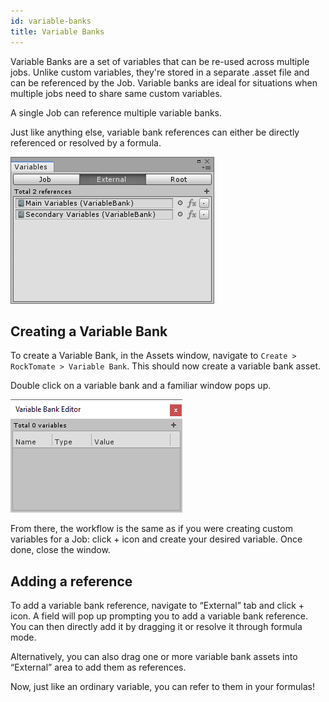 ```yaml
---
id: variable-banks
title: Variable Banks
---
```


Variable Banks are a set of variables that can be re-used across multiple jobs. Unlike custom variables, they're stored in a separate .asset file and can be referenced by the Job. Variable banks are ideal for situations when multiple jobs need to share same custom variables.

A single Job can reference multiple variable banks.

Just like anything else, variable bank references can either be directly referenced or resolved by a formula.

![](/assets/variables/variable-banks.png)

## Creating a Variable Bank

To create a Variable Bank, in the Assets window, navigate to `Create > RockTomate > Variable Bank`. This should now create a variable bank asset.

Double click on a variable bank and a familiar window pops up.

![](/assets/variables/variable-bank-editor.png)

From there, the workflow is the same as if you were creating custom variables for a Job: click + icon and create your desired variable. Once done, close the window.

## Adding a reference

To add a variable bank reference, navigate to “External” tab and click + icon. A field will pop up prompting you to add a variable bank reference. You can then directly add it by dragging it or resolve it through formula mode.

Alternatively, you can also drag one or more variable bank assets into “External” area to add them as references.

Now, just like an ordinary variable, you can refer to them in your formulas!
